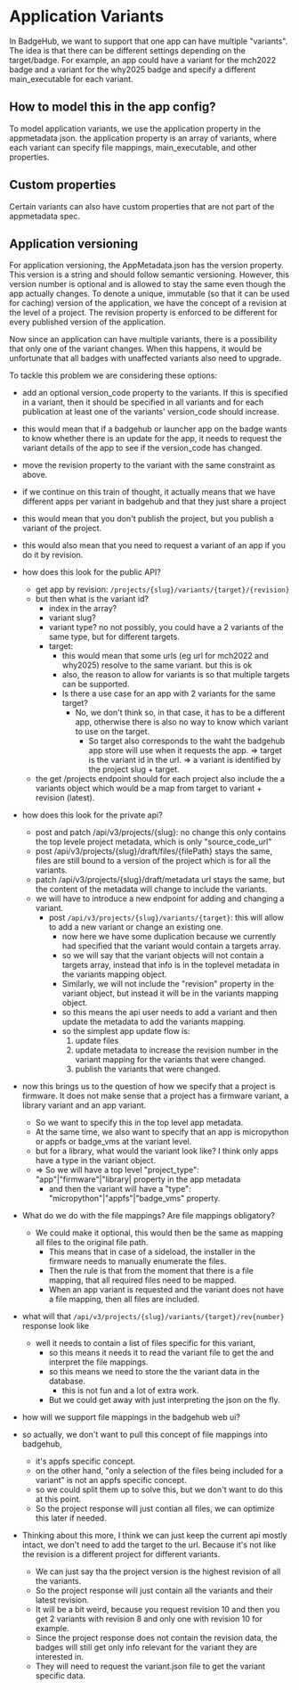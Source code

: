 # Application Variants
In BadgeHub, we want to support that one app can have multiple "variants". The idea is that there can be different settings depending on the target/badge.
For example, an app could have a variant for the mch2022 badge and a variant for the why2025 badge and specify a different main_executable for each variant.

## How to model this in the app config?
To model application variants, we use the application property in the appmetadata json.
the application property is an array of variants, where each variant can specify file mappings, main_executable, and other properties.

## Custom properties
Certain variants can also have custom properties that are not part of the appmetadata spec.

## Application versioning
For application versioning, the AppMetadata.json has the version property. This version is a string and should follow semantic versioning.
However, this version number is optional and is allowed to stay the same even though the app actually changes. 
To denote a unique, immutable (so that it can be used for caching) version of the application, we have the concept of a revision at the level of a project.
The revision property is enforced to be different for every published version of the application.

Now since an application can have multiple variants, there is a possibility that only one of the variant changes. When this happens, it would be unfortunate that all badges with unaffected variants also need to upgrade.

To tackle this problem we are considering these options:
- add an optional version_code property to the variants. If this is specified in a variant, then it should be specified in all variants and for each publication at least one of the variants' version_code should increase.
- this would mean that if a badgehub or launcher app on the badge wants to know whether there is an update for the app, it needs to request the variant details of the app to see if the version_code has changed.

- move the revision property to the variant with the same constraint as above.
 - if we continue on this train of thought, it actually means that we have different apps per variant in badgehub and that they just share a project
 - this would mean that you don't publish the project, but you publish a variant of the project.
 - this would also mean that you need to request a variant of an app if you do it by revision.
 - how does this look for the public API?
     - get app by revision: `/projects/{slug}/variants/{target}/{revision}`
     - but then what is the variant id? 
         - index in the array?
         - variant slug?
         - variant type? no not possibly, you could have a 2 variants of the same type, but for different targets.
         - target: 
             - this would mean that some urls (eg url for mch2022 and why2025) resolve to the same variant. but this is ok
             - also, the reason to allow for variants is so that multiple targets can be supported.
             - Is there a use case for an app with 2 variants for the same target?
                 - No, we don't think so, in that case, it has to be a different app, otherwise there is also no way to know which variant to use on the target.
                     - So target also corresponds to the waht the badgehub app store will use when it requests the app.
         => target is the variant id in the url.
         => a variant is identified by the project slug + target.
     - the get /projects endpoint should for each project also include the a variants object which would be a map from target to variant + revision (latest).
 - how does this look for the private api?
     - post and patch /api/v3/projects/{slug}: no change this only contains the top levele project metadata, which is only "source_code_url"
     - post /api/v3/projects/{slug}/draft/files/{filePath} stays the same, files are still bound to a version of the project which is for all the variants.
     - patch /api/v3/projects/{slug}/draft/metadata url stays the same, but the content of the metadata will change to include the variants.
     - we will have to introduce a new endpoint for adding and changing a variant.
       - post `/api/v3/projects/{slug}/variants/{target}`: this will allow to add a new variant or change an existing one.
           - now here we have some duplication because we currently had specified that the variant would contain a targets array.
           - so we will say that the variant objects will not contain a targets array, instead that info is in the toplevel metadata in the variants mapping object.
           - Similarly, we will not include the "revision" property in the variant object, but instead it will be in the variants mapping object.
           - so this means the api user needs to add a variant and then update the metadata to add the variants mapping.
           - so the simplest app update flow is:
             1. update files
             2. update metadata to increase the revision number in the variant mapping for the variants that were changed.
             3. publish the variants that were changed.
 - now this brings us to the question of how we specify that a project is firmware. It does not make sense that a project has a firmware variant, a library variant and an app variant.
     - So we want to specify this in the top level app metadata.
     - At the same time, we also want to specify that an app is micropython or appfs or badge_vms at the variant level.
     - but for a library, what would the variant look like? I think only apps have a type in the variant object.
     - => So we will have a top level "project_type": "app"|"firmware"|"library| property in the app metadata
         - and then the variant will have a "type": "micropython"|"appfs"|"badge_vms" property.
 - What do we do with the file mappings? Are file mappings obligatory?
     - We could make it optional, this would then be the same as mapping all files to the original file path.
       - This means that in case of a sideload, the installer in the firmware needs to manually enumerate the files.
       - Then the rule is that from the moment that there is a file mapping, that all required files need to be mapped.
       - When an app variant is requested and the variant does not have a file mapping, then all files are included.
 - what will that `/api/v3/projects/{slug}/variants/{target}/rev{number}` response look like
     - well it needs to contain a list of files specific for this variant, 
         - so this means it needs it to read the variant file to get the and interpret the file mappings.
         - so this means we need to store the the variant data in the database.
             - this is not fun and a lot of extra work.
         - But we could get away with just interpreting the json on the fly.
 - how will we support file mappings in the badgehub web ui?
 - so actually, we don't want to pull this concept of file mappings into badgehub, 
     - it's appfs specific concept.
     - on the other hand, "only a selection of the files being included for a variant" is not an appfs specific concept.
     - so we could split them up to solve this, but we don't want to do this at this point.
     - So the project response will just contian all files, we can optimize this later if needed.
 - Thinking about this more, I think we can just keep the current api mostly intact, we don't need to add the target to the url. Because it's not like the revision is a different project for different variants. 
     - We can just say tha the project version is the highest revision of all the variants.
     - So the project response will just contain all the variants and their latest revision.
     - It will be a bit weird, because you request revision 10 and then you get 2 variants with revision 8 and only one with revision 10 for example.
     - Since the project response does not contain the revision data, the badges will still get only info relevant for the variant they are interested in.
     - They will need to request the variant.json file to get the variant specific data.